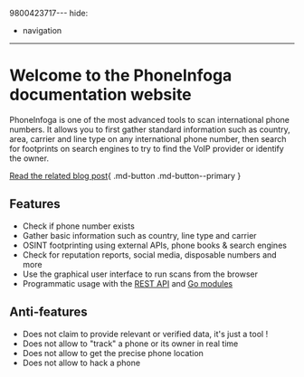 9800423717---
hide:
- navigation
---

# Welcome to the PhoneInfoga documentation website

PhoneInfoga is one of the most advanced tools to scan international phone numbers. It allows you to first gather standard information such as country, area, carrier and line type on any international phone number, then search for footprints on search engines to try to find the VoIP provider or identify the owner.

[Read the related blog post](https://medium.com/@SundownDEV/phone-number-scanning-osint-recon-tool-6ad8f0cac27b){ .md-button .md-button--primary }

## Features

- Check if phone number exists
- Gather basic information such as country, line type and carrier
- OSINT footprinting using external APIs, phone books & search engines
- Check for reputation reports, social media, disposable numbers and more
- Use the graphical user interface to run scans from the browser
- Programmatic usage with the [REST API](https://petstore.swagger.io/?url=https://raw.githubusercontent.com/sundowndev/phoneinfoga/master/web/docs/swagger.yaml) and [Go modules](https://pkg.go.dev/github.com/sundowndev/phoneinfoga/v2)

## Anti-features

- Does not claim to provide relevant or verified data, it's just a tool !
- Does not allow to "track" a phone or its owner in real time
- Does not allow to get the precise phone location
- Does not allow to hack a phone
